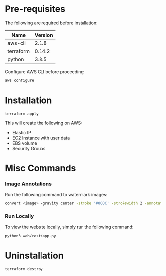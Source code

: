 # Pre-requisites

The following are required before installation:

| Name      | Version | 
| ----------- | ----------- | 
| aws-cli      | 2.1.8       |   
| terraform   | 0.14.2         |  
| python      |      3.8.5   |

Configure AWS CLI before proceeding:

```bash
aws configure
```

# Installation

```bash
terraform apply
```

This will create the following on AWS:

* Elastic IP
* EC2 Instance with user data
* EBS volume
* Security Groups

# Misc Commands

### Image Annotations

Run the following command to watermark images:

```bash
convert <image> -gravity center -stroke '#000C' -strokewidth 2 -annotate 0 '@mdni007' -stroke  none  -fill white -annotate 0 '@mdni007' ../mdni007.png
```

### Run Locally

To view the website locally, simply run the following command:

```bash
python3 web/rest/app.py
```

# Uninstallation

```bash
terraform destroy
```